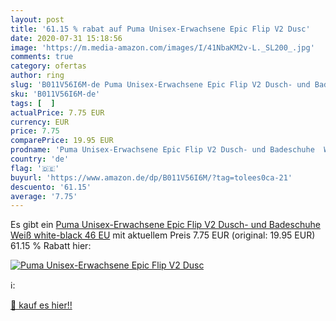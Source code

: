 ```yaml
---
layout: post
title: '61.15 % rabat auf Puma Unisex-Erwachsene Epic Flip V2 Dusc'
date: 2020-07-31 15:18:56
image: 'https://m.media-amazon.com/images/I/41NbaKM2v-L._SL200_.jpg'
comments: true
category: ofertas
author: ring
slug: 'B011V56I6M-de Puma Unisex-Erwachsene Epic Flip V2 Dusch- und Badeschuhe...'
sku: 'B011V56I6M-de'
tags: [  ]
actualPrice: 7.75 EUR
currency: EUR
price: 7.75
comparePrice: 19.95 EUR
prodname: 'Puma Unisex-Erwachsene Epic Flip V2 Dusch- und Badeschuhe  Weiß  white-black   46 EU'
country: 'de'
flag: '🇩🇪'
buyurl: 'https://www.amazon.de/dp/B011V56I6M/?tag=tolees0ca-21'
descuento: '61.15'
average: '7.75'
---
```


Es gibt ein [Puma Unisex-Erwachsene Epic Flip V2 Dusch- und Badeschuhe  Weiß  white-black   46 EU](https://www.amazon.de/dp/B011V56I6M/?tag=tolees0ca-21) mit aktuellem Preis 7.75 EUR (original: 19.95 EUR) 61.15 % Rabatt hier:

[![Puma Unisex-Erwachsene Epic Flip V2 Dusc](https://m.media-amazon.com/images/I/41NbaKM2v-L._SL200_.jpg)](https://www.amazon.de/dp/B011V56I6M/?tag=tolees0ca-21)

ℹ️:


[🛒 kauf es hier!!](https://www.amazon.de/dp/B011V56I6M/?tag=tolees0ca-21)
